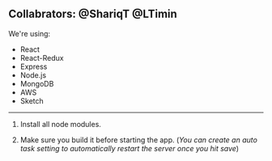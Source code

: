 Collabrators: 
@ShariqT 
@LTimin
----------------------------------------------------------------------------------------------
We're using:
- React
- React-Redux
- Express
- Node.js
- MongoDB
- AWS
- Sketch

---------------------------------------------------------------------------------------------

1) Install all node modules.

2) Make sure you build it before starting the app.  (*You can create an auto task setting to automatically restart the server once you hit save*)


